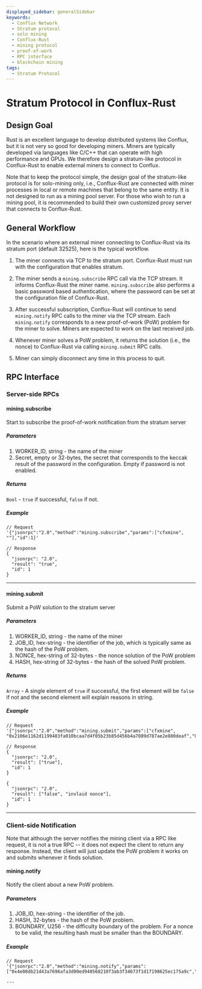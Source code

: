 ```yaml
---
displayed_sidebar: generalSidebar
keywords:
  - Conflux Network
  - Stratum protocol
  - solo mining
  - Conflux-Rust
  - mining protocol
  - proof-of-work
  - RPC interface
  - blockchain mining
tags:
  - Stratum Protocol
---
```


# Stratum Protocol in Conflux-Rust

## Design Goal

Rust is an excellent language to develop distributed systems like Conflux, but
it is not very so good for developing miners. Miners are typically developed
via languages like C/C++ that can operate with high performance and GPUs. We
therefore design a stratum-like protocol in Conflux-Rust to enable external
miners to connect to Conflux.

Note that to keep the protocol simple, the design goal of the stratum-like
protocol is for solo-mining only, i.e., Conflux-Rust are connected with miner
processes in local or remote machines that belong to the same entity. It is not
designed to run as a mining pool server. For those who wish to run a mining
pool, it is recommended to build their own customized proxy server that
connects to Conflux-Rust.

## General Workflow

In the scenario where an external miner connecting to Conflux-Rust via its
stratum port (default 32525), here is the typical workflow.

1. The miner connects via TCP to the stratum port. Conflux-Rust must run with
 the configuration that enables stratum.

2. The miner sends a `mining.subscribe` RPC call via the TCP stream. It informs
 Conflux-Rust the miner name. `mining.subscribe` also performs a basic password
 based authentication, where the password can be set at the configuration file
 of Conflux-Rust.

3. After successful subscription, Conflux-Rust will continue to send
 `mining.notify` RPC calls to the miner via the TCP stream. Each `mining.notify`
 corresponds to a new proof-of-work (PoW) problem for the miner to solve. Miners
 are expected to work on the last received job.

4. Whenever miner solves a PoW problem, it returns the solution (i.e., the
 nonce) to Conflux-Rust via calling `mining.submit` RPC calls.

5. Miner can simply disconnect any time in this process to quit.

## RPC Interface

### Server-side RPCs

#### mining.subscribe

Start to subscribe the proof-of-work notification from the stratum server

##### Parameters

1. WORKER_ID, string - the name of the miner
2. Secret, empty or 32-bytes, the secret that corresponds to the keccak result
 of the password in the configuration. Empty if password is not enabled.

##### Returns

`Bool` - `true` if successful, `false` if not.

##### Example

```
// Request
'{"jsonrpc":"2.0","method":"mining.subscribe","params":["cfxmine", ""],"id":1}'

// Response
{
  "jsonrpc": "2.0",
  "result": "true",
  "id": 1
}
```

---

#### mining.submit

Submit a PoW solution to the stratum server

##### Parameters

1. WORKER_ID, string - the name of the miner
2. JOB_ID, hex-string - the identifier of the job, which is typically same as
 the hash of the PoW problem.
3. NONCE, hex-string of 32-bytes - the nonce solution of the PoW problem
4. HASH, hex-string of 32-bytes - the hash of the solved PoW problem.

##### Returns

`Array` - A single element of `true` if successful, the first element will be
`false` if not and the second element will explain reasons in string.

##### Example

```
// Request
'{"jsonrpc":"2.0","method":"mining.submit","params":["cfxmine", "0x2106e1162d1199483fa010bcaa7d4f05b23b85d456b4a7089d787ae2e880deaf","0x21b49d385865819a171ed8cd9d9f80acc468e501f3486d3600000000000c786c","0x2106e1162d1199483fa010bcaa7d4f05b23b85d456b4a7089d787ae2e880deaf"],"id":1}'

// Response
{
  "jsonrpc": "2.0",
  "result": ["true"],
  "id": 1
}

{
  "jsonrpc": "2.0",
  "result": ["false", "invlaid nonce"],
  "id": 1
}
```

---

### Client-side Notification

Note that although the server notifies the mining client via a RPC like
request, it is not a true RPC -- it does not expect the client to return any
response. Instead, the client will just update the PoW problem it works on and
submits whenever it finds solution.

#### mining.notify

Notify the client about a new PoW problem.

##### Parameters

1. JOB_ID, hex-string - the identifier of the job.
2. HASH, 32-bytes - the hash of the PoW problem.
3. BOUNDARY, U256 - the difficulty boundary of the problem. For a nonce to be valid, the resulting
 hash must be smaller than the BOUNDARY.

##### Example

```
// Request
'{"jsonrpc":"2.0","method":"mining.notify","params":["0x4e08db21d43a7696afa3d00ed948568210f3ab3f34673f1d17198625ec175a9c","0x4e08db21d43a7696afa3d00ed948568210f3ab3f34673f1d17198625ec175a9c","0x1a4e3422948568210f3ab3f34673f1d17198625ec175a9c"],"id":3}'

---
```
